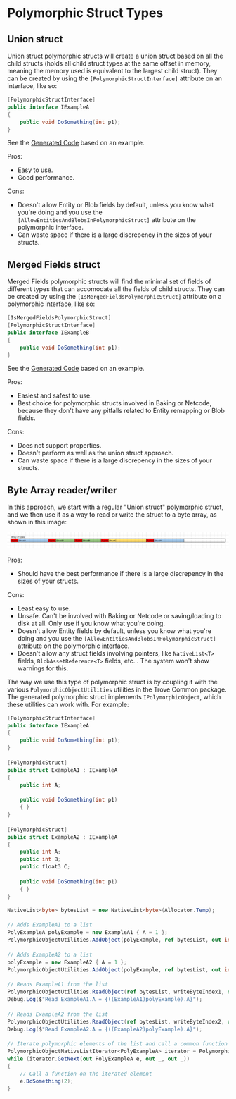 
# Polymorphic Struct Types

## Union struct

Union struct polymorphic structs will create a union struct based on all the child structs (holds all child struct types at the same offset in memory, meaning the memory used is equivalent to the largest child struct). They can be created by using the `[PolymorphicStructInterface]` attribute on an interface, like so:
```cs
[PolymorphicStructInterface]
public interface IExampleA
{
    public void DoSomething(int p1);
}
```

See the [Generated Code](./generated-unionstruct.md) based on an example.

Pros:
* Easy to use.
* Good performance.

Cons:
* Doesn't allow Entity or Blob fields by default, unless you know what you're doing and you use the `[AllowEntitiesAndBlobsInPolymorphicStruct]` attribute on the polymorphic interface.
* Can waste space if there is a large discrepency in the sizes of your structs.


## Merged Fields struct

Merged Fields polymorphic structs will find the minimal set of fields of different types that can accomodate all the fields of child structs. They can be created by using the `[IsMergedFieldsPolymorphicStruct]` attribute on a polymorphic interface, like so:
```cs
[IsMergedFieldsPolymorphicStruct]
[PolymorphicStructInterface]
public interface IExampleB
{
    public void DoSomething(int p1);
}
```

See the [Generated Code](./generated-mergedfields.md) based on an example.

Pros:
* Easiest and safest to use.
* Best choice for polymorphic structs involved in Baking or Netcode, because they don't have any pitfalls related to Entity remapping or Blob fields. 

Cons:
* Does not support properties.
* Doesn't perform as well as the union struct approach.
* Can waste space if there is a large discrepency in the sizes of your structs.


## Byte Array reader/writer

In this approach, we start with a regular "Union struct" polymorphic struct, and we then use it as a way to read or write the struct to a byte array, as shown in this image:

![](./Images/array-of-bytes.png)

Pros:
* Should have the best performance if there is a large discrepency in the sizes of your structs.

Cons:
* Least easy to use.
* Unsafe. Can't be involved with Baking or Netcode or saving/loading to disk at all. Only use if you know what you're doing.
* Doesn't allow Entity fields by default, unless you know what you're doing and you use the `[AllowEntitiesAndBlobsInPolymorphicStruct]` attribute on the polymorphic interface.
* Doesn't allow any struct fields involving pointers, like `NativeList<T>` fields, `BlobAssetReference<T>` fields, etc... The system won't show warnings for this.

The way we use this type of polymorphic struct is by coupling it with the various `PolymorphicObjectUtilities` utilities in the Trove Common package. The generated polymorphic struct implements `IPolymorphicObject`, which these utilities can work with. For example:

```cs
[PolymorphicStructInterface]
public interface IExampleA
{
    public void DoSomething(int p1);
}

[PolymorphicStruct]
public struct ExampleA1 : IExampleA
{
    public int A;
    
    public void DoSomething(int p1)
    { }
}

[PolymorphicStruct]
public struct ExampleA2 : IExampleA
{
    public int A;
    public int B;
    public float3 C;
    
    public void DoSomething(int p1)
    { }
}
```

```cs
NativeList<byte> bytesList = new NativeList<byte>(Allocator.Temp);

// Adds ExampleA1 to a list
PolyExampleA polyExample = new ExampleA1 { A = 1 };
PolymorphicObjectUtilities.AddObject(polyExample, ref bytesList, out int writeByteIndex1, out int writeSize1);

// Adds ExampleA2 to a list
polyExample = new ExampleA2 { A = 1 };
PolymorphicObjectUtilities.AddObject(polyExample, ref bytesList, out int writeByteIndex2, out int writeSize2);

// Reads ExampleA1 from the list
PolymorphicObjectUtilities.ReadObject(ref bytesList, writeByteIndex1, out polyExample, out int readSize);
Debug.Log($"Read ExampleA1.A = {((ExampleA1)polyExample).A}");

// Reads ExampleA2 from the list
PolymorphicObjectUtilities.ReadObject(ref bytesList, writeByteIndex2, out polyExample, out readSize);
Debug.Log($"Read ExampleA2.A = {((ExampleA2)polyExample).A}");

// Iterate polymorphic elements of the list and call a common function on them
PolymorphicObjectNativeListIterator<PolyExampleA> iterator = PolymorphicObjectUtilities.GetIterator<PolyExampleA>(bytesList);
while (iterator.GetNext(out PolyExampleA e, out _, out _))
{
    // Call a function on the iterated element
    e.DoSomething(2);
}
```